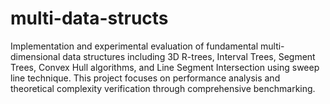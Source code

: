 # multi-data-structs
Implementation and experimental evaluation of fundamental multi-dimensional data structures including 3D R-trees, Interval Trees, Segment Trees, Convex Hull algorithms, and Line Segment Intersection using sweep line technique. This project focuses on performance analysis and theoretical complexity verification through comprehensive benchmarking.
